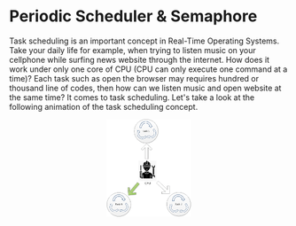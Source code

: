 # Periodic Scheduler & Semaphore
Task scheduling is an important concept in Real-Time Operating Systems. Take your daily life for example, when trying to listen music on your cellphone while surfing news website through the internet. How does it work under only one core of CPU (CPU can only execute one command at a time)? Each task such as open the browser may requires hundred or thousand line of codes, then how can we listen music and open website at the same time? It comes to task scheduling. Let's take a look at the following animation of the task scheduling concept.
<br />
<p align="center">
<img src="/img/scheduler_concept.gif" height="30%" width="30%"> 
</p>  
<br />


